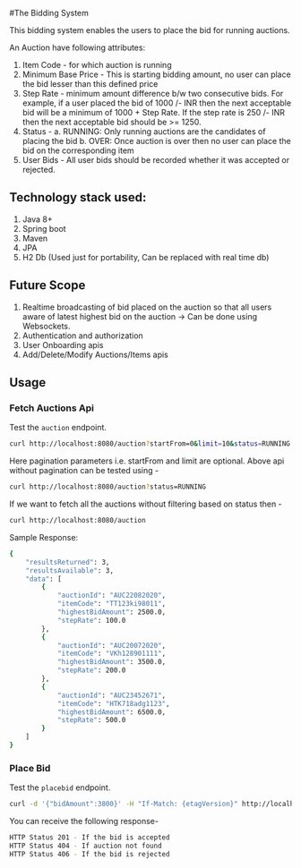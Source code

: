 #The Bidding System

This bidding system enables the users to place the bid for running auctions.

An Auction have following attributes:
1. Item Code - for which auction is running
2. Minimum Base Price - This is starting bidding amount, no user can place the bid lesser than this defined price
3. Step Rate - minimum amount difference b/w two consecutive bids. For example, if a user placed the bid of 1000 /- INR then the next acceptable bid will be a minimum of 1000 + Step Rate. If the step rate is 250 /- INR then the next acceptable bid should be >= 1250.
4. Status -
	a. RUNNING: Only running auctions are the candidates of placing the bid
	b. OVER: Once auction is over then no user can place the bid on the corresponding item
5. User Bids - All user bids should be recorded whether it was accepted or rejected.

## Technology stack used:
1. Java 8+
2. Spring boot
3. Maven
4. JPA
5. H2 Db (Used just for portability, Can be replaced with real time db)

## Future Scope
1. Realtime broadcasting of bid placed on the auction so that all users aware of latest highest bid on the auction -> Can be done using Websockets.
2. Authentication and authorization
3. User Onboarding apis
4. Add/Delete/Modify Auctions/Items apis

## Usage 

### Fetch Auctions Api
Test the `auction` endpoint.

```sh
curl http://localhost:8080/auction?startFrom=0&limit=10&status=RUNNING
```
Here pagination parameters i.e. startFrom and limit are optional. Above api without pagination can be tested using -
```sh
curl http://localhost:8080/auction?status=RUNNING
```

If we want to fetch all the auctions without filtering based on status then -
```sh
curl http://localhost:8080/auction
```

Sample Response:
```sh
{
    "resultsReturned": 3,
    "resultsAvailable": 3,
    "data": [
        {
            "auctionId": "AUC22082020",
            "itemCode": "TT123ki98011",
            "highestBidAmount": 2500.0,
            "stepRate": 100.0
        },
        {
            "auctionId": "AUC20072020",
            "itemCode": "VKh128901111",
            "highestBidAmount": 3500.0,
            "stepRate": 200.0
        },
        {
            "auctionId": "AUC23452671",
            "itemCode": "HTK718adg1123",
            "highestBidAmount": 6500.0,
            "stepRate": 500.0
        }
    ]
}
```

### Place Bid 

Test the `placebid` endpoint.

```sh
curl -d '{"bidAmount":3800}' -H "If-Match: {etagVersion}" http://localhost:8080/auction/{itemCode}/bid
```
You can receive the following response-
```sh
HTTP Status 201 - If the bid is accepted
HTTP Status 404 - If auction not found
HTTP Status 406 - If the bid is rejected
```